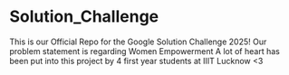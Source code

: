# Solution_Challenge
This is our Official Repo for the Google Solution Challenge 2025!
Our problem statement is regarding Women Empowerment
A lot of heart has been put into this project by 4 first year students at IIIT Lucknow <3